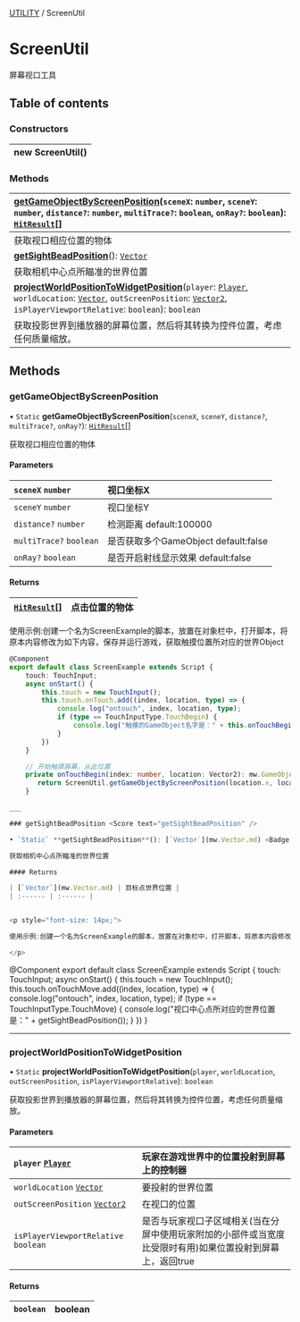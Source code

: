 [UTILITY](../groups/Core.UTILITY.md) / ScreenUtil

# ScreenUtil <Badge type="tip" text="Class" /> <Score text="ScreenUtil" />

<p class="content-big">

屏幕视口工具

</p>

## Table of contents

### Constructors <Score text="Constructors" /> 
| **new ScreenUtil**()  |
| :----- |

### Methods <Score text="Methods" /> 
| **[getGameObjectByScreenPosition](mw.ScreenUtil.md#getgameobjectbyscreenposition)**(`sceneX`: `number`, `sceneY`: `number`, `distance?`: `number`, `multiTrace?`: `boolean`, `onRay?`: `boolean`): [`HitResult`](mw.HitResult.md)[]  |
| :-----|
| 获取视口相应位置的物体|
| **[getSightBeadPosition](mw.ScreenUtil.md#getsightbeadposition)**(): [`Vector`](mw.Vector.md)  |
| 获取相机中心点所瞄准的世界位置|
| **[projectWorldPositionToWidgetPosition](mw.ScreenUtil.md#projectworldpositiontowidgetposition)**(`player`: [`Player`](mw.Player.md), `worldLocation`: [`Vector`](mw.Vector.md), `outScreenPosition`: [`Vector2`](mw.Vector2.md), `isPlayerViewportRelative`: `boolean`): `boolean`  |
| 获取投影世界到播放器的屏幕位置，然后将其转换为控件位置，考虑任何质量缩放。|

## Methods

### getGameObjectByScreenPosition <Score text="getGameObjectByScreenPosition" /> 

• `Static` **getGameObjectByScreenPosition**(`sceneX`, `sceneY`, `distance?`, `multiTrace?`, `onRay?`): [`HitResult`](mw.HitResult.md)[] <Badge type="tip" text="client" />

获取视口相应位置的物体

#### Parameters

| `sceneX` `number` | 视口坐标X |
| :------ | :------ |
| `sceneY` `number` | 视口坐标Y |
| `distance?` `number` | 检测距离 default:100000 |
| `multiTrace?` `boolean` | 是否获取多个GameObject default:false |
| `onRay?` `boolean` | 是否开启射线显示效果 default:false |

#### Returns

| [`HitResult`](mw.HitResult.md)[] | 点击位置的物体 |
| :------ | :------ |


<p style="font-size: 14px;">

使用示例:创建一个名为ScreenExample的脚本，放置在对象栏中，打开脚本，将原本内容修改为如下内容，保存并运行游戏，获取触摸位置所对应的世界Object

</p>

```ts
@Component
export default class ScreenExample extends Script {
    touch: TouchInput;
    async onStart() {
        this.touch = new TouchInput();
        this.touch.onTouch.add((index, location, type) => {
            console.log("ontouch", index, location, type);
            if (type == TouchInputType.TouchBegin) {
                console.log("触摸的GameObject名字是：" + this.onTouchBegin(index, location).name);
            }
        })
    }

    // 开始触摸屏幕，从此位置
    private onTouchBegin(index: number, location: Vector2): mw.GameObject{
       return ScreenUtil.getGameObjectByScreenPosition(location.x, location.y)[0].gameObject;
    }

___

### getSightBeadPosition <Score text="getSightBeadPosition" /> 

• `Static` **getSightBeadPosition**(): [`Vector`](mw.Vector.md) <Badge type="tip" text="client" />

获取相机中心点所瞄准的世界位置

#### Returns

| [`Vector`](mw.Vector.md) | 目标点世界位置 |
| :------ | :------ |


<p style="font-size: 14px;">

使用示例:创建一个名为ScreenExample的脚本，放置在对象栏中，打开脚本，将原本内容修改为如下内容，保存并运行游戏，手指移动时获取视口中心点所对应的世界位置

</p>

```
@Component
export default class ScreenExample extends Script {
    touch: TouchInput;
    async onStart() {
        this.touch = new TouchInput();
        this.touch.onTouchMove.add((index, location, type) => {
            console.log("ontouch", index, location, type);
            if (type == TouchInputType.TouchMove) {
                console.log("视口中心点所对应的世界位置是：" + getSightBeadPosition());
            }
        })
    }

___

### projectWorldPositionToWidgetPosition <Score text="projectWorldPositionToWidgetPosition" /> 

• `Static` **projectWorldPositionToWidgetPosition**(`player`, `worldLocation`, `outScreenPosition`, `isPlayerViewportRelative`): `boolean` <Badge type="tip" text="client" />

获取投影世界到播放器的屏幕位置，然后将其转换为控件位置，考虑任何质量缩放。

#### Parameters

| `player` [`Player`](mw.Player.md) | 玩家在游戏世界中的位置投射到屏幕上的控制器 |
| :------ | :------ |
| `worldLocation` [`Vector`](mw.Vector.md) | 要投射的世界位置 |
| `outScreenPosition` [`Vector2`](mw.Vector2.md) | 在视口的位置 |
| `isPlayerViewportRelative` `boolean` | 是否与玩家视口子区域相关(当在分屏中使用玩家附加的小部件或当宽度比受限时有用)如果位置投射到屏幕上，返回true |

#### Returns

| `boolean` | boolean |
| :------ | :------ |

